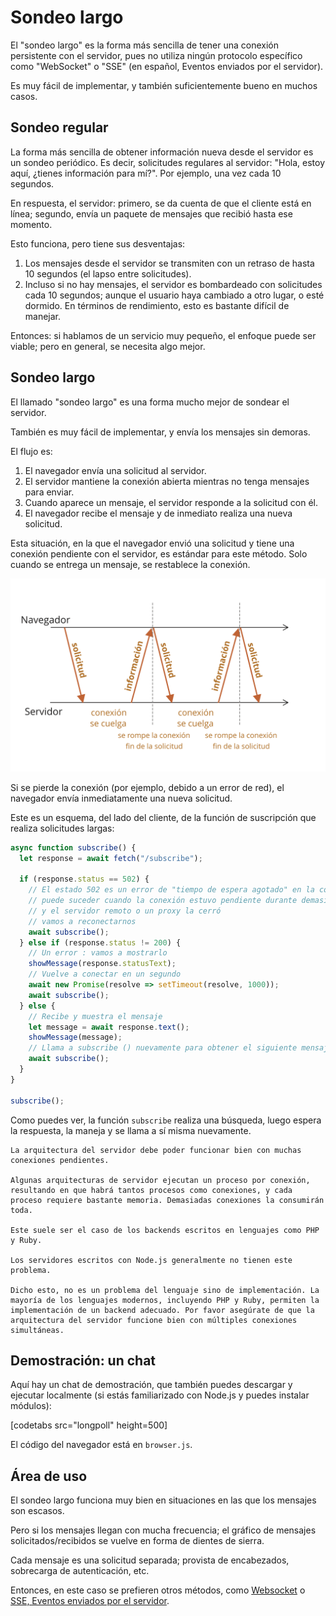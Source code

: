# Sondeo largo

El "sondeo largo" es la forma más sencilla de tener una conexión persistente con el servidor, pues no utiliza ningún protocolo específico como "WebSocket" o "SSE" (en español, Eventos enviados por el servidor).

Es muy fácil de implementar, y también suficientemente bueno en muchos casos.

## Sondeo regular

La forma más sencilla de obtener información nueva desde el servidor es un sondeo periódico. Es decir, solicitudes regulares al servidor: "Hola, estoy aquí, ¿tienes información para mí?". Por ejemplo, una vez cada 10 segundos.

En respuesta, el servidor: primero, se da cuenta de que el cliente está en línea; segundo, envía un paquete de mensajes que recibió hasta ese momento.

Esto funciona, pero tiene sus desventajas:
1. Los mensajes desde el servidor se transmiten con un retraso de hasta 10 segundos (el lapso entre solicitudes).
2. Incluso si no hay mensajes, el servidor es bombardeado con solicitudes cada 10 segundos; aunque el usuario haya cambiado a otro lugar, o esté dormido. En términos de rendimiento, esto es bastante difícil de manejar.

Entonces: si hablamos de un servicio muy pequeño, el enfoque puede ser viable; pero en general, se necesita algo mejor.

## Sondeo largo

El llamado "sondeo largo" es una forma mucho mejor de sondear el servidor.

También es muy fácil de implementar, y envía los mensajes sin demoras.

El flujo es:

1. El navegador envía una solicitud al servidor.
2. El servidor mantiene la conexión abierta mientras no tenga mensajes para enviar.
3. Cuando aparece un mensaje, el servidor responde a la solicitud con él.
4. El navegador recibe el mensaje y de inmediato realiza una nueva solicitud.

Esta situación, en la que el navegador envió una solicitud y tiene una conexión pendiente con el servidor, es estándar para este método. Solo cuando se entrega un mensaje, se restablece la conexión.

![](long-polling.svg)

Si se pierde la conexión (por ejemplo, debido a un error de red), el navegador envía inmediatamente una nueva solicitud.

Este es un esquema, del lado del cliente, de la función de suscripción que realiza solicitudes largas:

```js
async function subscribe() {
  let response = await fetch("/subscribe");

  if (response.status == 502) {
    // El estado 502 es un error de "tiempo de espera agotado" en la conexión,
    // puede suceder cuando la conexión estuvo pendiente durante demasiado tiempo,
    // y el servidor remoto o un proxy la cerró
    // vamos a reconectarnos
    await subscribe();
  } else if (response.status != 200) {
    // Un error : vamos a mostrarlo
    showMessage(response.statusText);
    // Vuelve a conectar en un segundo
    await new Promise(resolve => setTimeout(resolve, 1000));
    await subscribe();
  } else {
    // Recibe y muestra el mensaje
    let message = await response.text();
    showMessage(message);
    // Llama a subscribe () nuevamente para obtener el siguiente mensaje
    await subscribe();
  }
}

subscribe();
```

Como puedes ver, la función `subscribe` realiza una búsqueda, luego espera la respuesta, la maneja y se llama a sí misma nuevamente.

```warn header="El servidor debe ser capaz de mantener muchas conexiones pendientes"
La arquitectura del servidor debe poder funcionar bien con muchas conexiones pendientes.

Algunas arquitecturas de servidor ejecutan un proceso por conexión, resultando en que habrá tantos procesos como conexiones, y cada proceso requiere bastante memoria. Demasiadas conexiones la consumirán toda.

Este suele ser el caso de los backends escritos en lenguajes como PHP y Ruby.

Los servidores escritos con Node.js generalmente no tienen este problema.

Dicho esto, no es un problema del lenguaje sino de implementación. La mayoría de los lenguajes modernos, incluyendo PHP y Ruby, permiten la implementación de un backend adecuado. Por favor asegúrate de que la arquitectura del servidor funcione bien con múltiples conexiones simultáneas.
```

## Demostración: un chat

Aquí hay un chat de demostración, que también puedes descargar y ejecutar localmente (si estás familiarizado con Node.js y puedes instalar módulos):

[codetabs src="longpoll" height=500]

El código del navegador está en `browser.js`.

## Área de uso

El sondeo largo funciona muy bien en situaciones en las que los mensajes son escasos.

Pero si los mensajes llegan con mucha frecuencia; el gráfico de mensajes solicitados/recibidos se vuelve en forma de dientes de sierra.

Cada mensaje es una solicitud separada; provista de encabezados, sobrecarga de autenticación, etc.

Entonces, en este caso se prefieren otros métodos, como [Websocket](info:websocket) o [SSE, Eventos enviados por el servidor](info:server-sent-events).
